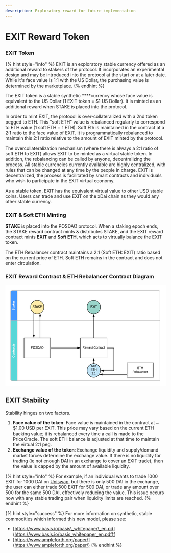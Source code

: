 ```yaml
---
description: Exploratory reward for future implementation
---
```


# EXIT Reward Token

### **EXIT** Token

{% hint style="info" %}
EXIT is an exploratory stable currency offered as an additional reward to stakers of the protocol. It incorporates an experimental design and may be introduced into the protocol at the start or at a later date. While it's face value is 1:1 with the US Dollar, the purchasing value is determined by the marketplace.
{% endhint %}

The EXIT token is a stable synthetic ****currency whose face value is equivalent to the US Dollar \(1 EXIT token = $1 US Dollar\). It is minted as an additional reward when STAKE is placed into the protocol. 

In order to mint EXIT, the protocol is over-collateralized with a 2nd token pegged to ETH. This "soft ETH" value is rebalanced regularly to correspond to ETH value  \(1 soft ETH = 1 ETH\). Soft Eth is maintained in the contract at a 2:1 ratio to the face value of EXIT. It is programmatically rebalanced to maintain this 2:1 ratio relative to the amount of EXIT minted by the protocol. 

The overcollateralization mechanism \(where there is always a 2:1 ratio of soft ETH to EXIT\) allows EXIT to be minted as a virtual stable token. In addition, the rebalancing can be called by anyone, decentralizing the process. All stable currencies currently available are highly centralized, with rules that can be changed at any time by the people in charge. EXIT is decentralized, the process is facilitated by smart contracts and individuals who wish to participate in the EXIT virtual economy.

As a stable token, EXIT has the equivalent virtual value to other USD stable coins. Users can trade and use EXIT on the xDai chain as they would any other stable currency. 

### EXIT & Soft ETH Minting 

**STAKE** is placed into the POSDAO protocol. When a staking epoch ends, the STAKE reward contract mints & distributes STAKE, and the EXIT reward contract mints  **EXIT** and **Soft ETH**, which acts to virtually balance the EXIT token.

The ETH Rebalancer contract maintains a 2:1 \(Soft ETH: EXIT\) ratio based on the current price of ETH. Soft ETH remains in the contract and does not enter circulation.

### EXIT Reward Contract & ETH Rebalancer Contract Diagram

![](../../../.gitbook/assets/exit-diagram.png)

## **EXIT Stability**

Stability hinges on two factors. 

1. **Face value of the token**: Face value is maintained in the contract at ~ $1.00 USD per EXIT. This price may vary based on the current ETH backing value; it is rebalanced every time a call is made to the PriceOracle. The soft ETH balance is adjusted at that time to maintain the virtual 2:1 peg.  
2.  **Exchange value of the token**: Exchange liquidity and supply/demand market forces determine the exchange value. If there is no liquidity for trading \(ie not enough DAI in an exchange to cover an EXIT trade\), then the value is capped by the amount of available liquidity.

{% hint style="info" %}
For example, if an individual wants to trade 1000 EXIT for 1000 DAI on [Uniswap](https://uniswap.exchange/), but there is only 500 DAI in the exchange, the user can either trade 500 EXIT for 500 DAI, or trade any amount over 500 for the same 500 DAI, effectively reducing the value. This issue occurs now with any stable trading pair when liquidity limits are reached.
{% endhint %}

{% hint style="success" %}
For more information on synthetic, stable commodities which informed this new model, please see:

* [https://www.basis.io/basis\_whitepaper\_en.pd](https://www.basis.io/basis_whitepaper_en.pdf)f
* [https://www.ampleforth.org/paper/](https://www.ampleforth.org/paper/)
{% endhint %}

